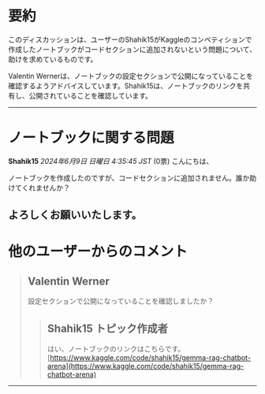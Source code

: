 # 要約 
このディスカッションは、ユーザーのShahik15がKaggleのコンペティションで作成したノートブックがコードセクションに追加されないという問題について、助けを求めているものです。

Valentin Wernerは、ノートブックの設定セクションで公開になっていることを確認するようアドバイスしています。Shahik15は、ノートブックのリンクを共有し、公開されていることを確認しています。 


---
# ノートブックに関する問題

**Shahik15** *2024年6月9日 日曜日 4:35:45 JST* (0票)
こんにちは、

ノートブックを作成したのですが、コードセクションに追加されません。誰か助けてくれませんか？

よろしくお願いいたします。
---
# 他のユーザーからのコメント
> ## Valentin Werner
> 
> 設定セクションで公開になっていることを確認しましたか？
> 
> 
> 
> > ## Shahik15 トピック作成者
> > 
> > はい、ノートブックのリンクはこちらです。[https://www.kaggle.com/code/shahik15/gemma-rag-chatbot-arena](https://www.kaggle.com/code/shahik15/gemma-rag-chatbot-arena)
> > 
> > 
> > 
--- 


